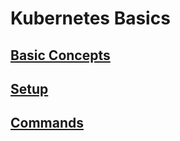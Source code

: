 # Kubernetes Basics

## [Basic Concepts](concepts.md)

## [Setup](setup.md)

## [Commands](commands.md)
